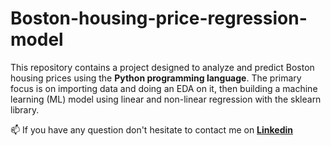 # Boston-housing-price-regression-model

This repository contains a project designed to analyze and predict Boston housing prices using the **Python programming language**. The primary focus is on importing data and doing an EDA on it, then building a machine learning (ML) model using linear and non-linear regression with the sklearn library.

📫 If you have any question don't hesitate to contact me on [**Linkedin**](https://www.linkedin.com/in/ashkan-moradi-33936278/)
